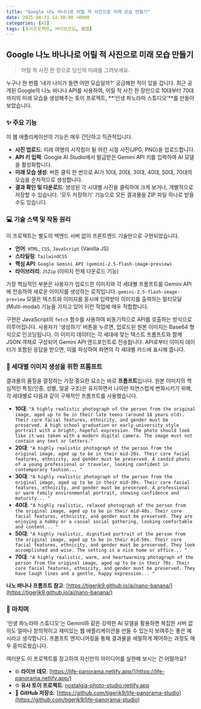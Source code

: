 ```yaml
---
title: "Google 나노 바나나로 어릴 적 사진으로 미래 모습 만들기"
date: 2025-08-31 14:30:00 +0900
categories: [AI]
tags: [토이프로젝트, 바이브코딩, 웹앱]
---
```


## Google 나노 바나나로 어릴 적 사진으로 미래 모습 만들기

> 어릴 적 사진 한 장으로 당신의 미래를 그려보세요.

누구나 한 번쯤 '내가 나이가 들면 어떤 모습일까?' 궁금해한 적이 있을 겁니다. 최근 공개된 Google의 나노 바나나 API를 사용하여, 어릴 적 사진 한 장만으로 10대부터 70대까지의 미래 모습을 생성해주는 토이 프로젝트, **'인생 파노라마 스튜디오'**를 만들어 보았습니다.


### ✨ 주요 기능

이 웹 애플리케이션의 기능은 매우 간단하고 직관적입니다.

* **사진 업로드**: 미래 여행의 시작점이 될 어린 시절 사진(JPG, PNG)을 업로드합니다.
* **API 키 입력**: Google AI Studio에서 발급받은 Gemini API 키를 입력하여 AI 모델을 활성화합니다.
* **미래 모습 생성**: 버튼 클릭 한 번으로 AI가 10대, 20대, 30대, 40대, 50대, 70대의 모습을 순차적으로 생성합니다.
* **결과 확인 및 다운로드**: 생성된 각 시대별 사진을 클릭하여 크게 보거나, 개별적으로 저장할 수 있습니다. '모두 저장하기' 기능으로 모든 결과물을 ZIP 파일 하나로 받을 수도 있습니다.

### 💻 기술 스택 및 작동 원리

이 프로젝트는 별도의 백엔드 서버 없이 프론트엔드 기술만으로 구현되었습니다.

* **언어**: `HTML`, `CSS`, `JavaScript` (Vanilla JS)
* **스타일링**: `TailwindCSS`
* **핵심 API**: `Google Gemini API (gemini-2.5-flash-image-preview)`
* **라이브러리**: `JSZip` (이미지 전체 다운로드 기능)

가장 핵심적인 부분은 사용자가 업로드한 이미지와 각 세대별 프롬프트를 Gemini API에 전송하여 새로운 이미지를 생성하는 로직입니다. `gemini-2.5-flash-image-preview` 모델은 텍스트와 이미지를 동시에 입력받아 이미지를 출력하는 멀티모달(Multi-modal) 기능을 가지고 있어 이런 작업에 매우 적합합니다.

구현은 JavaScript의 `fetch` 함수를 사용하여 비동기적으로 API를 호출하는 방식으로 이루어집니다. 사용자가 '생성하기' 버튼을 누르면, 업로드된 원본 이미지는 Base64 형식으로 인코딩됩니다. 이 이미지 데이터는 각 세대에 맞는 텍스트 프롬프트와 함께 JSON 객체로 구성되어 Gemini API 엔드포인트로 전송됩니다. API로부터 이미지 데이터가 포함된 응답을 받으면, 이를 파싱하여 화면의 각 세대별 카드에 표시해 줍니다.

### 📝 세대별 이미지 생성을 위한 프롬프트

결과물의 품질을 결정하는 가장 중요한 요소는 바로 **프롬프트**입니다. 원본 이미지의 핵심적인 특징(인종, 성별, 얼굴 구조)은 유지하면서 나이만 자연스럽게 변화시키기 위해, 각 세대별로 다음과 같이 구체적인 프롬프트를 사용했습니다.

* **10대**: `"A highly realistic photograph of the person from the original image, aged up to be in their late teens (around 18 years old). Their core facial features, ethnicity, and gender must be preserved. A high school graduation or early university style portrait with a bright, hopeful expression. The photo should look like it was taken with a modern digital camera. The image must not contain any text or letters."`
* **20대**: `"A highly realistic photograph of the person from the original image, aged up to be in their mid-20s. Their core facial features, ethnicity, and gender must be preserved. A candid photo of a young professional or traveler, looking confident in contemporary fashion... "`
* **30대**: `"A highly realistic photograph of the person from the original image, aged up to be in their mid-30s. Their core facial features, ethnicity, and gender must be preserved. A professional or warm family environmental portrait, showing confidence and maturity... "`
* **40대**: `"A highly realistic, relaxed photograph of the person from the original image, aged up to be in their mid-40s. Their core facial features, ethnicity, and gender must be preserved. They are enjoying a hobby or a casual social gathering, looking comfortable and content... "`
* **50대**: `"A highly realistic, dignified portrait of the person from the original image, aged up to be in their mid-50s. Their core facial features, ethnicity, and gender must be preserved. They look accomplished and wise. The setting is a nice home or office... "`
* **70대**: `"A highly realistic, warm, and heartwarming photograph of the person from the original image, aged up to be in their 70s. Their core facial features, ethnicity, and gender must be preserved. They have laugh lines and a gentle, happy expression... "`

**나노 바나나 프롬프트 참고**: [https://tigerjk9.github.io/ai/nano-banana/](https://tigerjk9.github.io/ai/nano-banana/)


### 🚀 마치며

'인생 파노라마 스튜디오'는 Gemini와 같은 강력한 AI 모델을 활용하면 복잡한 서버 없이도 얼마나 창의적이고 재미있는 웹 애플리케이션을 만들 수 있는지 보여주는 좋은 예시라고 생각합니다. 프롬프트 엔지니어링을 통해 결과물을 세밀하게 제어하는 과정도 매우 흥미로웠습니다.

여러분도 이 프로젝트를 참고하여 자신만의 아이디어를 실현해 보시는 건 어떨까요?

* 🌐 **라이브 데모**: [https://life-panorama.netlify.app/](https://life-panorama.netlify.app/)
* 🌐 **유사 토이 프로젝트**: [nostalgia-photo-studio.netlify.app](https://nostalgia-photo-studio.netlify.app)
* 🔗 **GitHub 저장소**: [https://github.com/tigerjk9/life-panorama-studio](https://github.com/tigerjk9/life-panorama-studio)
